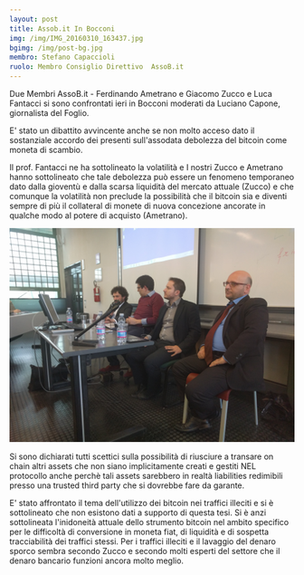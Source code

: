 ```yaml
---
layout: post
title: Assob.it In Bocconi
img: /img/IMG_20160310_163437.jpg
bgimg: /img/post-bg.jpg
membro: Stefano Capaccioli
ruolo: Membro Consiglio Direttivo  AssoB.it
---
```


Due Membri AssoB.it - Ferdinando Ametrano e Giacomo Zucco e Luca Fantacci si
sono confrontati  ieri in Bocconi moderati da Luciano Capone, giornalista
del Foglio.
<!-- more -->

E' stato un dibattito avvincente anche se non molto acceso dato il sostanziale
accordo dei presenti sull'assodata debolezza del bitcoin come moneta di scambio.

Il prof. Fantacci ne ha sottolineato la volatilità e I nostri Zucco e Ametrano
hanno sottolineato che tale debolezza può essere un fenomeno temporaneo dato
dalla gioventù e dalla scarsa liquidità del mercato attuale (Zucco) e che comunque
la volatilità non preclude la possibilità che il bitcoin sia e diventi sempre
di più il collateral di monete di nuova concezione ancorate in qualche modo al
potere di acquisto (Ametrano).

![i relatori](/img/IMG_20160310_164806.jpg)

Si sono dichiarati tutti scettici sulla possibilità di riusciure a transare on
chain altri assets che non siano implicitamente creati e gestiti NEL protocollo
anche perchè tali assets sarebbero in realtà liabilities redimibili presso una
trusted third party che si dovrebbe fare da garante.

E' stato affrontato il tema dell'utilizzo dei bitcoin nei traffici illeciti e si
è sottolineato che non esistono dati a supporto di questa tesi. Si è anzi
sottolineata l'inidoneità attuale dello strumento bitcoin nel ambito specifico
per le difficoltà di conversione in moneta fiat, di liquidità e di sospetta
tracciabilità dei traffici stessi. Per i traffici illeciti e il lavaggio
del denaro sporco sembra secondo Zucco e secondo molti esperti del settore
che il denaro bancario funzioni ancora molto meglio.
